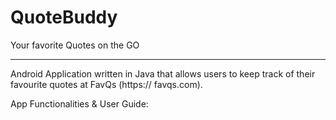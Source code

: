 # QuoteBuddy
Your favorite Quotes on the GO

---
Android Application written in Java that allows users to keep track of their favourite quotes at FavQs (https://
favqs.com).

App Functionalities & User Guide:


